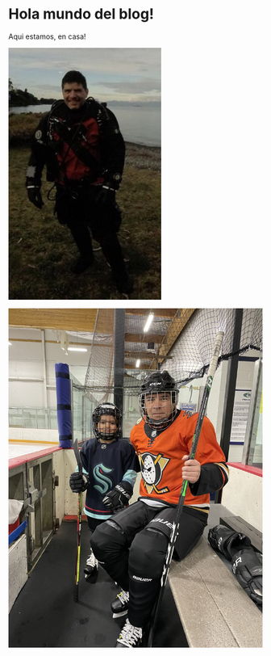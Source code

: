 # Hola mundo del blog!

Aqui estamos, en casa!

![image-1](/images/image-1/image-1.jpg)

![image-2](/images/image-2.jpg)